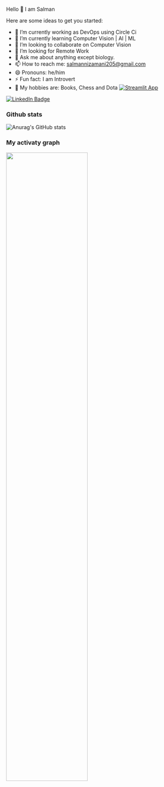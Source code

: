 Hello 👋 I am Salman


Here are some ideas to get you started:

- 🔭 I’m currently working as DevOps using Circle Ci
- 🌱 I’m currently learning Computer Vision | AI | ML
- 👯 I’m looking to collaborate on Computer Vision 
- 🤔 I’m looking for Remote Work
- 💬 Ask me about anything except biology.
- 📫 How to reach me: salmannizamani205@gmail.com
- 😄 Pronouns: he/him
- ⚡ Fun fact:  I am Introvert
- 🙌 My hobbies are: Books, Chess and Dota
  [![Streamlit App](https://static.streamlit.io/badges/streamlit_badge_black_white.svg)](https://github.com/Salman-18)
<div id="badges">
  <a href="https://www.linkedin.com/in/salman-nizamani-7360a71b7/">
    <img src="https://img.shields.io/badge/LinkedIn-blue?style=for-the-badge&logo=linkedin&logoColor=white" alt="LinkedIn Badge"/>
  </a>
   

</div>

### Github stats 

![Anurag's GitHub stats](https://github-readme-stats.vercel.app/api?username=Salman-18&show_icons=true&theme=merko)

### My activaty graph
<img src="https://github-readme-activity-graph.vercel.app/graph?username=Salman-18&hide_border=true&theme=tokyo-night" width="66%">&nbsp;&nbsp;&nbsp;&nbsp;&nbsp;



